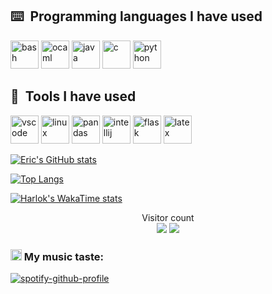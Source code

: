 ## ⌨️ &nbsp;Programming languages I have used
<p align="left">
<img src="https://cdn.jsdelivr.net/gh/devicons/devicon/icons/bash/bash-original.svg" alt="bash" width="45" height="45"/>
<img src="https://cdn.jsdelivr.net/gh/devicons/devicon/icons/ocaml/ocaml-original-wordmark.svg" alt="ocaml" width="45" height="45"/>
<img src="https://cdn.jsdelivr.net/gh/devicons/devicon/icons/java/java-original-wordmark.svg" alt="java" width="45" height="45"/>
<img src="https://cdn.jsdelivr.net/gh/devicons/devicon/icons/c/c-original.svg" alt="c" width="45" height="45"/>
<img src="https://cdn.jsdelivr.net/gh/devicons/devicon/icons/python/python-original-wordmark.svg" alt="python" width="45" height="45"/>
</p>


## 🔧 &nbsp;Tools I have used
<p align="left">
<img src="https://cdn.jsdelivr.net/gh/devicons/devicon/icons/vscode/vscode-original.svg" alt="vscode" width="45" height="45"/>
<img src="https://cdn.jsdelivr.net/gh/devicons/devicon/icons/linux/linux-original.svg" alt="linux" width="45" height="45"/>
<img src="https://cdn.jsdelivr.net/gh/devicons/devicon/icons/pandas/pandas-original-wordmark.svg" alt="pandas" width="45" height="45"/>
<img src="https://img.icons8.com/color/48/intellij-idea.png" alt="intellij" width="45" height="45"/>
<img src="https://img.icons8.com/nolan/64/flask.png" alt="flask" width="45" height="45"/>      
<img src="https://img.icons8.com/color/48/latex.png" alt="latex" width="45" height="45"/>
</p>

[![Eric's GitHub stats](https://github-readme-stats.vercel.app/api?username=SilvSnow&theme=radical&show=reviews,discussions_started,discussions_answered,prs_merged,prs_merged_percentage)](https://github.com/SilvSnow/github-readme-stats)

[![Top Langs](https://github-readme-stats.vercel.app/api/top-langs/?username=SilvSnow&theme=radical)](https://github.com/SilvSnow/github-readme-stats)

[![Harlok's WakaTime stats](https://github-readme-stats.vercel.app/api/wakatime?username=SilvSnow)](https://github.com/anuraghazra/github-readme-stats)

<p align="center"> 
  Visitor count<br>
  <img src="https://profile-counter.glitch.me/SilvSnow/count.svg" />
  <img src = "https://profile-counter.glitch.me/SilvSnow/count.svg" />
</p>

### <img src="https://github.com/SilvSnow/SilvSnow/assets/106847131/734aa6bf-5ef0-4ec7-bade-ffb564b47707" alt="vscode" width="18" height="18"/> My music taste:

[![spotify-github-profile](https://spotify-github-profile.vercel.app/api/view?uid=wpmw4j4q68qrrrb2ijpl94nte&cover_image=true&theme=novatorem&show_offline=false&background_color=121212&interchange=false&bar_color=53b14f&bar_color_cover=false)](https://github.com/kittinan/spotify-github-profile)
